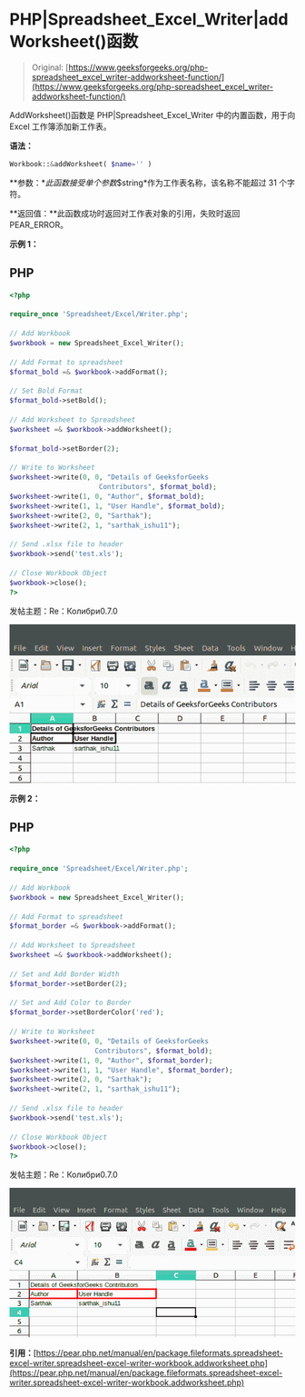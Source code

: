 # PHP|Spreadsheet_Excel_Writer|addWorksheet()函数

> Original: [https://www.geeksforgeeks.org/php-spreadsheet_excel_writer-addworksheet-function/](https://www.geeksforgeeks.org/php-spreadsheet_excel_writer-addworksheet-function/)

AddWorksheet()函数是 PHP|Spreadsheet_Excel_Writer 中的内置函数，用于向 Excel 工作簿添加新工作表。

**语法：**

```php
Workbook::&addWorksheet( $name='' )
```

**参数：**此函数接受单个参数*$string*作为工作表名称，该名称不能超过 31 个字符。

**返回值：**此函数成功时返回对工作表对象的引用，失败时返回 PEAR_ERROR。

**示例 1：**

## PHP

```php
<?php

require_once 'Spreadsheet/Excel/Writer.php';

// Add Workbook
$workbook = new Spreadsheet_Excel_Writer();

// Add Format to spreadsheet
$format_bold =& $workbook->addFormat();

// Set Bold Format
$format_bold->setBold();

// Add Worksheet to Spreadsheet
$worksheet =& $workbook->addWorksheet();

$format_bold->setBorder(2);

// Write to Worksheet
$worksheet->write(0, 0, "Details of GeeksforGeeks
                      Contributors", $format_bold);
$worksheet->write(1, 0, "Author", $format_bold);
$worksheet->write(1, 1, "User Handle", $format_bold);
$worksheet->write(2, 0, "Sarthak");
$worksheet->write(2, 1, "sarthak_ishu11");

// Send .xlsx file to header
$workbook->send('test.xls');

// Close Workbook Object
$workbook->close();
?>
```

发帖主题：Re：Колибри0.7.0

![](img/4bbb7b1a8b5f979292240475c1eb1730.png)

**示例 2：**

## PHP

```php
<?php

require_once 'Spreadsheet/Excel/Writer.php';

// Add Workbook
$workbook = new Spreadsheet_Excel_Writer();

// Add Format to spreadsheet
$format_border =& $workbook->addFormat();

// Add Worksheet to Spreadsheet
$worksheet =& $workbook->addWorksheet();

// Set and Add Border Width
$format_border->setBorder(2);

// Set and Add Color to Border
$format_border->setBorderColor('red');

// Write to Worksheet
$worksheet->write(0, 0, "Details of GeeksforGeeks
                     Contributors", $format_bold);
$worksheet->write(1, 0, "Author", $format_border);
$worksheet->write(1, 1, "User Handle", $format_border);
$worksheet->write(2, 0, "Sarthak");
$worksheet->write(2, 1, "sarthak_ishu11");

// Send .xlsx file to header
$workbook->send('test.xls');

// Close Workbook Object
$workbook->close();
?>
```

发帖主题：Re：Колибри0.7.0

![](img/a68c2927171e477bee3b0b1a0327d8b9.png)

**引用：**[https://pear.php.net/manual/en/package.fileformats.spreadsheet-excel-writer.spreadsheet-excel-writer-workbook.addworksheet.php](https://pear.php.net/manual/en/package.fileformats.spreadsheet-excel-writer.spreadsheet-excel-writer-workbook.addworksheet.php)